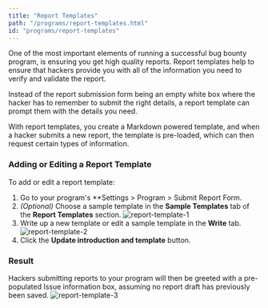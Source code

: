 ```yaml
---
title: "Report Templates"
path: "/programs/report-templates.html"
id: "programs/report-templates"
---
```


One of the most important elements of running a successful bug bounty program, is ensuring you get high quality reports. Report templates help to ensure that hackers provide you with all of the information you need to verify and validate the report. 

Instead of the report submission form being an empty white box where the hacker has to remember to submit the right details, a report template can prompt them with the details you need.

With report templates, you create a Markdown powered template, and when a hacker submits a new report, the template is pre-loaded, which can then request certain types of information. 

### Adding or Editing a Report Template
To add or edit a report template:
1. Go to your program's **Settings > Program > Submit Report Form.
2. *(Optional)* Choose a sample template in the **Sample Templates** tab of the **Report Templates** section. 
   ![report-template-1](https://github.com/Hacker0x01/docs.hackerone.com/blob/master/docs/programs/images/report-template-1.png?raw=true)
3. Write up a new template or edit a sample template in the **Write** tab.
   ![report-template-2](https://github.com/Hacker0x01/docs.hackerone.com/blob/master/docs/programs/images/report-template-2.png?raw=true)
3. Click the **Update introduction and template** button. 
  
### Result 
Hackers submitting reports to your program will then be greeted with a pre-populated Issue information box, assuming no report draft has previously been saved.
![report-template-3](https://github.com/Hacker0x01/docs.hackerone.com/blob/master/docs/programs/images/report-template-3.png?raw=true)
